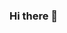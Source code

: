 ### Hi there 👋

<!--
**RavaelOn/RavaelOn** is a ✨ _special_ ✨ repository because its `README.md` (this file) appears on your GitHub profile.





# School Management System

This website is designed to help manage the admission and studentship status of students in a school. It is built using HTML and CSS.

## Features

- **Admission**: New students can check their admission status by clicking on the admission button.

- **Student**: Old students can check their studentship status by clicking on the student button.

- **Contact/Help**: Users can access contact information or get help by clicking on the contact/help button.

- **Staff**: Staff members can access relevant information by clicking on the staff button.

- **Login**: Users can log in to the system by entering their matric number and password.

## Usage

To use the website, simply navigate to the appropriate page using the buttons on the homepage. If you need to log in, enter your matric number and password in the login form.

